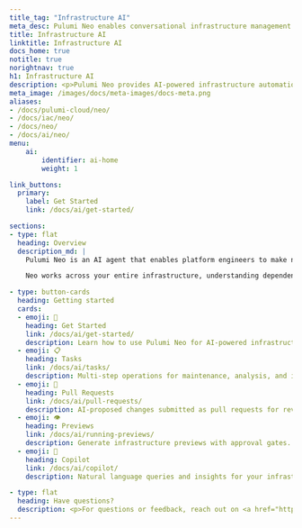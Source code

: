 ```yaml
---
title_tag: "Infrastructure AI"
meta_desc: Pulumi Neo enables conversational infrastructure management through natural language interactions with purpose-built automation agents.
title: Infrastructure AI
linktitle: Infrastructure AI
docs_home: true
notitle: true
norightnav: true
h1: Infrastructure AI
description: <p>Pulumi Neo provides AI-powered infrastructure automation with natural language assistance for platform engineering tasks.</p>
meta_image: /images/docs/meta-images/docs-meta.png
aliases:
- /docs/pulumi-cloud/neo/
- /docs/iac/neo/
- /docs/neo/
- /docs/ai/neo/
menu:
    ai:
        identifier: ai-home
        weight: 1

link_buttons:
  primary:
    label: Get Started
    link: /docs/ai/get-started/

sections:
- type: flat
  heading: Overview
  description_md: |
    Pulumi Neo is an AI agent that enables platform engineers to make natural language requests for routine tasks, analysis, and infrastructure management. Rather than writing code or running CLI commands for every operation, you can describe what you need and let Neo handle the implementation.

    Neo works across your entire infrastructure, understanding dependencies and creating execution plans that go through pull requests for review, ensuring human oversight while automating complex multi-step workflows.

- type: button-cards
  heading: Getting started
  cards:
  - emoji: 🚀
    heading: Get Started
    link: /docs/ai/get-started/
    description: Learn how to use Pulumi Neo for AI-powered infrastructure automation.
  - emoji: 📋
    heading: Tasks
    link: /docs/ai/tasks/
    description: Multi-step operations for maintenance, analysis, and infrastructure changes.
  - emoji: 🔀
    heading: Pull Requests
    link: /docs/ai/pull-requests/
    description: AI-proposed changes submitted as pull requests for review.
  - emoji: 👁️
    heading: Previews
    link: /docs/ai/running-previews/
    description: Generate infrastructure previews with approval gates.
  - emoji: 💬
    heading: Copilot
    link: /docs/ai/copilot/
    description: Natural language queries and insights for your infrastructure.

- type: flat
  heading: Have questions?
  description: <p>For questions or feedback, reach out on <a href="https://slack.pulumi.com" target="_blank">community Slack</a>, <a href="https://github.com/pulumi" target="_blank">GitHub</a>, or <a href="/support/">contact support</a>.</p>
---
```

